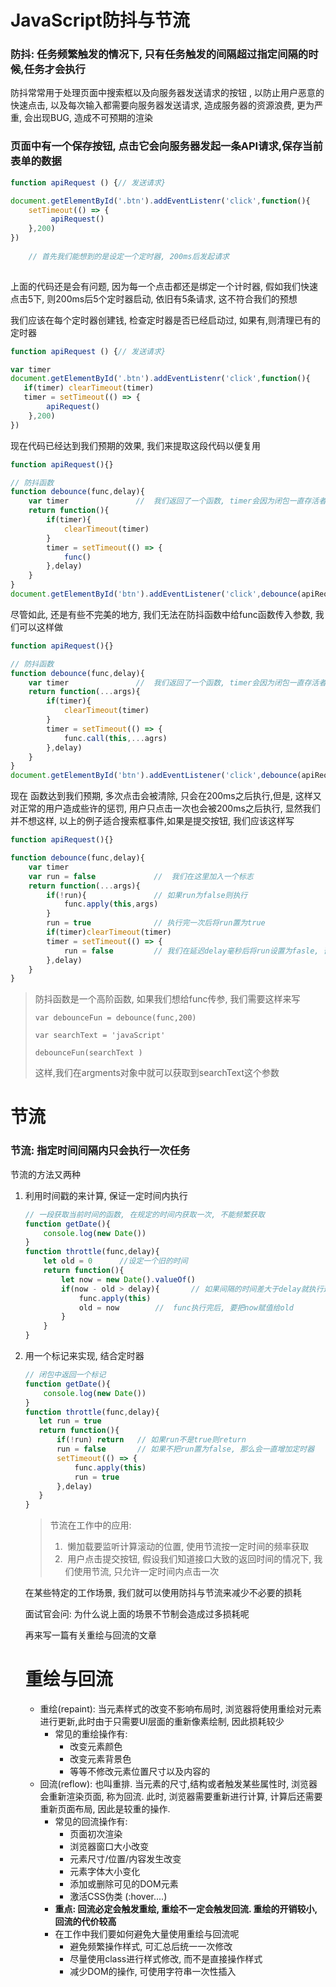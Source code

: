 # JavaScript防抖与节流

### 防抖: 任务频繁触发的情况下, 只有任务触发的间隔超过指定间隔的时候,任务才会执行

防抖常常用于处理页面中搜索框以及向服务器发送请求的按钮 , 以防止用户恶意的快速点击, 以及每次输入都需要向服务器发送请求, 造成服务器的资源浪费, 更为严重, 会出现BUG, 造成不可预期的渲染

### 	页面中有一个保存按钮, 点击它会向服务器发起一条API请求,保存当前表单的数据

```javascript
function apiRequest () {// 发送请求}

document.getElementById('.btn').addEventListenr('click',function(){
    setTimeout(() => {
         apiRequest()
    },200)
})
  
    // 首先我们能想到的是设定一个定时器, 200ms后发起请求
    
```

上面的代码还是会有问题, 因为每一个点击都还是绑定一个计时器, 假如我们快速点击5下, 则200ms后5个定时器启动, 依旧有5条请求, 这不符合我们的预想

我们应该在每个定时器创建钱, 检查定时器是否已经启动过, 如果有,则清理已有的定时器

```javascript
function apiRequest () {// 发送请求}

var timer
document.getElementById('.btn').addEventListenr('click',function(){
   if(timer) clearTimeout(timer)
   timer = setTimeout(() => {
        apiRequest()
    },200)
})
```

现在代码已经达到我们预期的效果, 我们来提取这段代码以便复用

```javascript
function apiRequest(){}

// 防抖函数
function debounce(func,delay){
    var timer				//	我们返回了一个函数, timer会因为闭包一直存活者
    return function(){
        if(timer){
            clearTimeout(timer)
        }
        timer = setTimeout(() => {
            func()
        },delay)
    }
}
document.getElementById('btn').addEventListener('click',debounce(apiRequest,200))
```

尽管如此, 还是有些不完美的地方, 我们无法在防抖函数中给func函数传入参数, 我们可以这样做

```javascript
function apiRequest(){}

// 防抖函数
function debounce(func,delay){
    var timer				//	我们返回了一个函数, timer会因为闭包一直存活者
    return function(...args){
        if(timer){
            clearTimeout(timer)
        }
        timer = setTimeout(() => {
            func.call(this,...agrs)
        },delay)
    }
}
document.getElementById('btn').addEventListener('click',debounce(apiRequest,200))
```

现在 函数达到我们预期, 多次点击会被清除, 只会在200ms之后执行,但是, 这样又对正常的用户造成些许的惩罚, 用户只点击一次也会被200ms之后执行, 显然我们并不想这样, 以上的例子适合搜索框事件,如果是提交按钮, 我们应该这样写

```javascript
function apiRequest(){}

function debounce(func,delay){
    var timer
    var run = false				//	我们在这里加入一个标志
    return function(...args){
        if(!run){				// 如果run为false则执行
            func.apply(this,args)
        }
        run = true				// 执行完一次后将run置为true
        if(timer)clearTimeout(timer)
        timer = setTimeout(() => {
            run = false			// 我们在延迟delay毫秒后将run设置为fasle, 否则func之后执行一次
        },delay)
    }
}

```



> 防抖函数是一个高阶函数, 如果我们想给func传参, 我们需要这样来写
>
> ```
> var debounceFun = debounce(func,200)
> 
> var searchText = 'javaScript'
> 
> debounceFun(searchText ) 	
> ```
>
> 这样,我们在argments对象中就可以获取到searchText这个参数

# 节流

### 节流: 指定时间间隔内只会执行一次任务

节流的方法又两种

1. 利用时间戳的来计算, 保证一定时间内执行

   ```javascript
   // 一段获取当前时间的函数, 在规定的时间内获取一次, 不能频繁获取
   function getDate(){
       console.log(new Date())
   }
   function throttle(func,delay){
       let old = 0		//设定一个旧的时间
       return function(){
           let now = new Date().valueOf()
           if(now - old > delay){		// 如果间隔的时间差大于delay就执行这个函数, 显然,第一次是肯定会大于的, 在delay期间的所有点击都小于delay, 会被忽略
               func.apply(this)
               old = now		//	func执行完后, 要把now赋值给old
           }
       }
   }
   ```

2. 用一个标记来实现, 结合定时器

   ```javascript
   // 闭包中返回一个标记
   function getDate(){
       console.log(new Date())
   }
   function throttle(func,delay){
      let run = true
      return function(){
          if(!run) return 	// 如果run不是true则return
          run = false		// 如果不把run置为false, 那么会一直增加定时器
          setTimeout(() => {
              func.apply(this)
              run = true
          },delay)
      }
   }
   ```

   > 节流在工作中的应用:
   >
   > 1. ​	懒加载要监听计算滚动的位置, 使用节流按一定时间的频率获取
   > 2. ​     用户点击提交按钮, 假设我们知道接口大致的返回时间的情况下, 我们使用节流, 只允许一定时间内点击一次

   在某些特定的工作场景, 我们就可以使用防抖与节流来减少不必要的损耗

   面试官会问: 为什么说上面的场景不节制会造成过多损耗呢

   再来写一篇有关重绘与回流的文章

   # 重绘与回流

   - 重绘(repaint): 当元素样式的改变不影响布局时, 浏览器将使用重绘对元素进行更新,此时由于只需要UI层面的重新像素绘制, 因此损耗较少
     - 常见的重绘操作有:
       - 改变元素颜色
       - 改变元素背景色
       - 等等不修改元素位置尺寸以及内容的
   - 回流(reflow): 也叫重排. 当元素的尺寸,结构或者触发某些属性时, 浏览器会重新渲染页面, 称为回流. 此时, 浏览器需要重新进行计算, 计算后还需要重新页面布局, 因此是较重的操作.
     - 常见的回流操作有:
       - 页面初次渲染
       - 浏览器窗口大小改变
       - 元素尺寸/位置/内容发生改变
       - 元素字体大小变化
       - 添加或删除可见的DOM元素
       - 激活CSS伪类 (:hover....)
     - **重点: 回流必定会触发重绘, 重绘不一定会触发回流. 重绘的开销较小, 回流的代价较高**
     - 在工作中我们要如何避免大量使用重绘与回流呢
       - 避免频繁操作样式, 可汇总后统一一次修改
       - 尽量使用class进行样式修改, 而不是直接操作样式
       - 减少DOM的操作, 可使用字符串一次性插入

